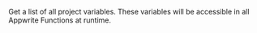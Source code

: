 Get a list of all project variables. These variables will be accessible in all Appwrite Functions at runtime.
